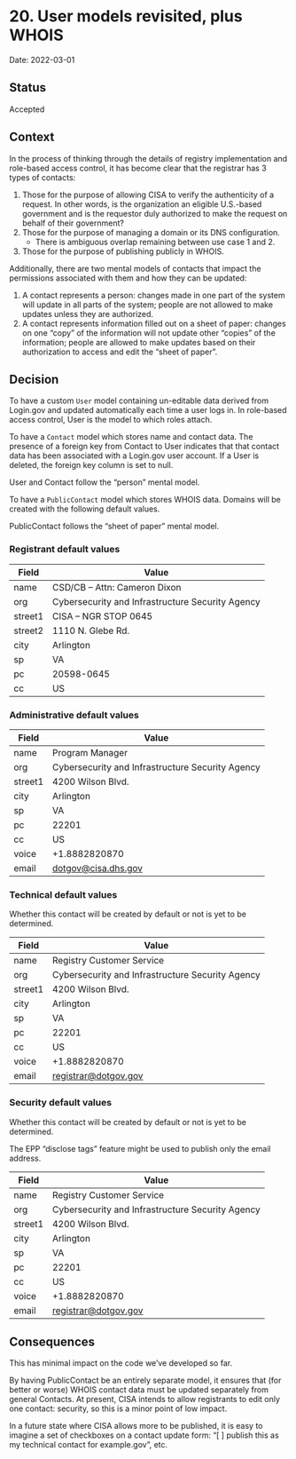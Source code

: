 # 20. User models revisited, plus WHOIS

Date: 2022-03-01

## Status

Accepted

## Context

In the process of thinking through the details of registry implementation and role-based access control, it has become clear that the registrar has 3 types of contacts:

1. Those for the purpose of allowing CISA to verify the authenticity of a request. In other words, is the organization an eligible U.S.-based government and is the requestor duly authorized to make the request on behalf of their government?
1. Those for the purpose of managing a domain or its DNS configuration.
    * There is ambiguous overlap remaining between use case 1 and 2.
1. Those for the purpose of publishing publicly in WHOIS.

Additionally, there are two mental models of contacts that impact the permissions associated with them and how they can be updated:

1. A contact represents a person: changes made in one part of the system will update in all parts of the system; people are not allowed to make updates unless they are authorized.
1. A contact represents information filled out on a sheet of paper: changes on one “copy” of the information will not update other “copies” of the information; people are allowed to make updates based on their authorization to access and edit the “sheet of paper”.

## Decision

To have a custom `User` model containing un-editable data derived from Login.gov and updated automatically each time a user logs in. In role-based access control, User is the model to which roles attach.

To have a `Contact` model which stores name and contact data. The presence of a foreign key from Contact to User indicates that that contact data has been associated with a Login.gov user account. If a User is deleted, the foreign key column is set to null.

User and Contact follow the “person” mental model.

To have a `PublicContact` model which stores WHOIS data. Domains will be created with the following default values.

PublicContact follows the “sheet of paper” mental model.

### Registrant default values

| Field | Value |
|---|---|
|name     |  CSD/CB – Attn: Cameron Dixon
|org      |  Cybersecurity and Infrastructure Security Agency
|street1  |  CISA – NGR STOP 0645
|street2  |  1110 N. Glebe Rd.
|city     |  Arlington
|sp       |  VA
|pc       |  20598-0645
|cc       |  US

### Administrative default values

| Field | Value |
|---|---|
|name     |  Program Manager
|org      |  Cybersecurity and Infrastructure Security Agency
|street1  |  4200 Wilson Blvd.
|city     |  Arlington
|sp       |  VA
|pc       |  22201
|cc       |  US
|voice    |  +1.8882820870
|email    |  dotgov@cisa.dhs.gov

### Technical default values

Whether this contact will be created by default or not is yet to be determined.

| Field | Value |
|---|---|
|name     |  Registry Customer Service
|org      |  Cybersecurity and Infrastructure Security Agency
|street1  |  4200 Wilson Blvd.
|city     |  Arlington
|sp       |  VA
|pc       |  22201
|cc       |  US
|voice    |  +1.8882820870
|email    |  registrar@dotgov.gov

### Security default values

Whether this contact will be created by default or not is yet to be determined.

The EPP “disclose tags” feature might be used to publish only the email address.

| Field | Value |
|---|---|
|name     |  Registry Customer Service
|org      |  Cybersecurity and Infrastructure Security Agency
|street1  |  4200 Wilson Blvd.
|city     |  Arlington
|sp       |  VA
|pc       |  22201
|cc       |  US
|voice    |  +1.8882820870
|email    |  registrar@dotgov.gov


## Consequences

This has minimal impact on the code we’ve developed so far.

By having PublicContact be an entirely separate model, it ensures that (for better or worse) WHOIS contact data must be updated separately from general Contacts. At present, CISA intends to allow registrants to edit only one contact: security, so this is a minor point of low impact.

In a future state where CISA allows more to be published, it is easy to imagine a set of checkboxes on a contact update form: “[ ] publish this as my technical contact for example.gov”, etc.
